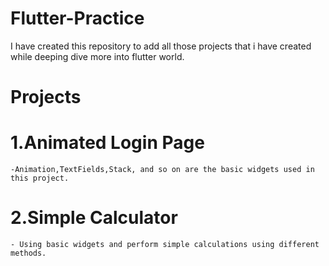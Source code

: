 # Flutter-Practice

I have created this repository to add all those projects that i have created while deeping dive more into flutter world.

# Projects

# 1.Animated Login Page

    -Animation,TextFields,Stack, and so on are the basic widgets used in this project.

# 2.Simple Calculator

    - Using basic widgets and perform simple calculations using different methods.
